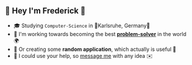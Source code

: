 ## 👋 Hey I'm **Frederick** 🐸
- 🎓 Studying `Computer-Science` in 🌳Karlsruhe, Germany🌲
- 💫 I'm working towards becoming the best [**problem-solver**](https://github.com/FreGeh/competitiveProgrammingSetup) in the world 🌍
- 🌱 Or creating some **random application**, which actually is useful 🐳
- 💬 I could use your help, so [message me](mailto:fregeh7@gmail.com) with any idea ✉️
<!--
hello stalker, what are you doing here?
-->

